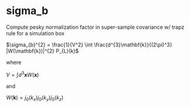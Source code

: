 # sigma_b
Compute pesky normalization factor in super-sample covariance w/ trapz rule for a simulation box

$\sigma_{b}^{2} = \frac{1}{V^2} \int \frac{d^{3}\mathbf{k}}{(2\pi)^3} |W(\mathbf{k})|^{2} P_{L}(k)$

where 

$V=\int d^{3}\mathbf{x} W(\mathbf{x})$

and

$W(\mathbf{k}) = j_{0}(k_{x})j_{0}(k_{y})j_{0}(k_{z})$
